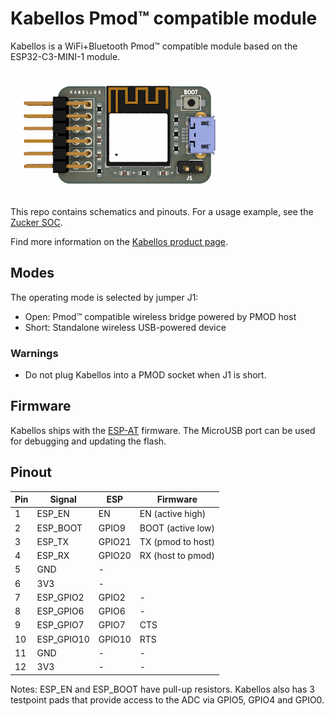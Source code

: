 # Kabellos Pmod&trade; compatible module

Kabellos is a WiFi+Bluetooth Pmod&trade; compatible module based on the ESP32-C3-MINI-1 module.

![Kabellos](https://github.com/machdyne/kabellos/blob/c47c4434612ec16a9ce001880813e0f13db4362c/kabellos.png)

This repo contains schematics and pinouts. For a usage example, see the [Zucker SOC](https://github.com/machdyne/zucker).

Find more information on the [Kabellos product page](https://machdyne.com/product/kabellos-wireless-pmod/).

## Modes

The operating mode is selected by jumper J1:

 * Open: Pmod&trade; compatible wireless bridge powered by PMOD host
 * Short: Standalone wireless USB-powered device

### Warnings

 * Do not plug Kabellos into a PMOD socket when J1 is short.

## Firmware

Kabellos ships with the [ESP-AT](https://docs.espressif.com/projects/esp-at/en/latest/esp32c3/Get_Started/What_is_ESP-AT.html) firmware. The MicroUSB port can be used for debugging and updating the flash.

## Pinout

| Pin | Signal | ESP | Firmware |
| --- | ------ | --- | -------- |
| 1 | ESP\_EN | EN | EN (active high) |
| 2 | ESP\_BOOT | GPIO9 | BOOT (active low) |
| 3 | ESP\_TX | GPIO21 | TX (pmod to host) |
| 4 | ESP\_RX | GPIO20 | RX (host to pmod) |
| 5 | GND | - | |
| 6 | 3V3 | - | |
| 7 | ESP\_GPIO2  | GPIO2 | - |
| 8 | ESP\_GPIO6  | GPIO6 | - |
| 9 | ESP\_GPIO7 | GPIO7 | CTS |
| 10 | ESP\_GPIO10 | GPIO10 | RTS |
| 11 | GND | - | - |
| 12 | 3V3 | - | - |

Notes: ESP\_EN and ESP\_BOOT have pull-up resistors. Kabellos also has 3 testpoint pads that provide access to the ADC via GPIO5, GPIO4 and GPIO0.
